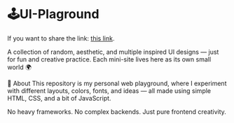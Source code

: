 # 🕹️UI-Plaground
If you want to share the link:  <a href = "https://revati-n.github.io/UI-Playground/"> this link</a>. 

 A collection of random, aesthetic, and multiple inspired UI designs — just for fun and creative practice.
Each mini-site lives here as its own small world 🌍

🎨 About
This repository is my personal web playground, where I experiment with different layouts, colors, fonts, and ideas — all made using simple HTML, CSS, and a bit of JavaScript.

No heavy frameworks.
No complex backends.
Just pure frontend creativity.
